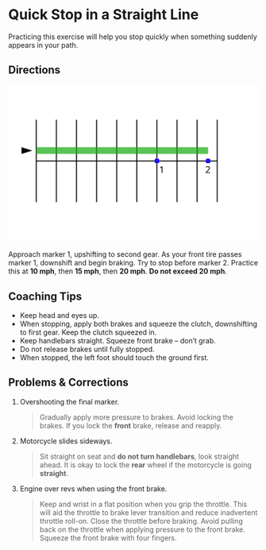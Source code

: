# Quick Stop in a Straight Line

Practicing this exercise will help you stop quickly when something suddenly appears in your path.

## Directions

![](../images/parking-2.svg)

Approach marker 1, upshifting to second gear. As your front tire passes marker 1, downshift and begin braking. Try to stop before marker 2. Practice this at **10 mph**, then **15 mph**, then **20 mph**. **Do not exceed 20 mph**.


## Coaching Tips

* Keep head and eyes up.
* When stopping, apply both brakes and squeeze the clutch, downshifting to first gear. Keep the clutch squeezed in.
* Keep handlebars straight. Squeeze front brake – don’t grab.
* Do not release brakes until fully stopped.
* When stopped, the left foot should touch the ground first.


## Problems & Corrections

1. Overshooting the final marker.
    > Gradually apply more pressure to brakes. Avoid locking the brakes. If you lock the **front** brake, release and reapply.
2. Motorcycle slides sideways.
    > Sit straight on seat and **do not turn handlebars**, look straight ahead. It is okay to lock the **rear** wheel if the motorcycle is going **straight**.
3. Engine over revs when using the front brake.
    > Keep and wrist in a flat position when you grip the throttle. This will aid the throttle to brake lever transition and reduce inadvertent throttle roll-on. Close the throttle before braking. Avoid pulling back on the throttle when applying pressure to the front brake. Squeeze the front brake with four fingers.
